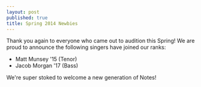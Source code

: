 ```yaml
---
layout: post
published: true
title: Spring 2014 Newbies
---
```


Thank you again to everyone who came out to audition this Spring! We are proud to announce the following singers have joined our ranks:

- Matt Munsey '15 (Tenor)
- Jacob Morgan '17 (Bass)

We're super stoked to welcome a new generation of Notes!